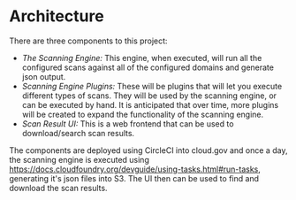 # Architecture

There are three components to this project:
- *The Scanning Engine:*  This engine, when executed, will run all the configured scans 
  against all of the configured domains and generate json output.
- *Scanning Engine Plugins:*  These will be plugins that will let you execute different
  types of scans.  They will be used by the scanning engine, or can be executed by hand.
  It is anticipated that over time, more plugins will be created to expand the functionality
  of the scanning engine.
- *Scan Result UI:*  This is a web frontend that can be used to download/search scan results.

The components are deployed using CircleCI into cloud.gov and once a day, the scanning engine is
executed using https://docs.cloudfoundry.org/devguide/using-tasks.html#run-tasks, generating
it's json files into S3.  The UI then can be used to find and download the scan results.
